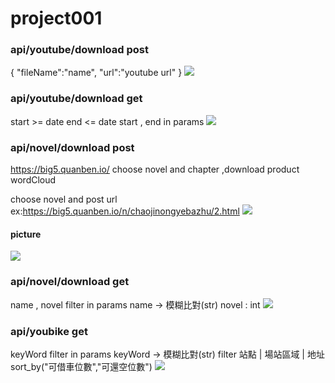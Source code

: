 # project001

### api/youtube/download post
{
    "fileName":"name",
    "url":"youtube url"
}
![](https://github.com/leolee1204/project001/blob/2a5c46b97833e23b4661d8647b4acae4222c5221/images/youtube_post.png)

### api/youtube/download get
start >= date
end <= date
start , end in params
![](https://github.com/leolee1204/project001/blob/2a5c46b97833e23b4661d8647b4acae4222c5221/images/youtube_get.png)

### api/novel/download post
https://big5.quanben.io/
choose novel and chapter ,download product wordCloud

choose novel and post url
ex:https://big5.quanben.io/n/chaojinongyebazhu/2.html
![](https://github.com/leolee1204/project001/blob/a67fc2ba0a980e5582fd8621642e11ba2e528c84/images/novel_post.png)

#### picture
![](https://github.com/leolee1204/project001/blob/2a5c46b97833e23b4661d8647b4acae4222c5221/media/wordCloud/%E9%AC%A5%E7%BE%85%E5%A4%A7%E9%99%B8/1.png)

### api/novel/download get
name , novel filter in params
name -> 模糊比對(str)
novel : int
![](https://github.com/leolee1204/project001/blob/2a5c46b97833e23b4661d8647b4acae4222c5221/images/novel_get.png)

### api/youbike get
keyWord filter in params
keyWord -> 模糊比對(str)
filter 站點 | 場站區域 | 地址
sort_by("可借車位數","可還空位數")
![](https://github.com/leolee1204/project001/blob/020db3cda9ed421db65333ec4e1f4560f49445b2/images/youbike_get.png)
